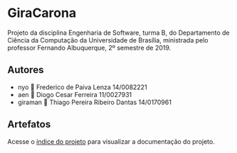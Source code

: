 # GiraCarona
Projeto da disciplina Engenharia de Software, turma B, do Departamento de
Ciência da Computação da Universidade de Brasília, ministrada pelo professor
Fernando Albuquerque, 2º semestre de 2019.

## Autores
* nyo :turtle: Frederico de Paiva Lenza 14/0082221
* aen :fox_face: Diogo Cesar Ferreira 11/0027931
* giraman :tiger2: Thiago Pereira Ribeiro Dantas  14/0170961

## Artefatos
Acesse o [índice do projeto](https://github.com/Aendur/engsw-2-2019/blob/master/index.md) para
visualizar a documentação do projeto.

